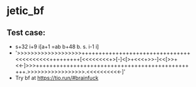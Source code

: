 # jetic_bf
## Test case:
* s+32 i+9 i[a+1 =ab b+48 b. s. i-1 i]
* '>>>>>>>>>>>>>>>>>>>++++++++++++++++++++++++++++++++<<<<<<<<<<+++++++++[<<<<<<<<+>[-]<[>+<<<+>>-]<<[>>+<<-]>>>++++++++++++++++++++++++++++++++++++++++++++++++.>>>>>>>>>>>>>>>>>.<<<<<<<<<<-]'
* Try bf at https://tio.run/#brainfuck
